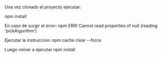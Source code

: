 Una vez clonado el proyecto ejecutar: 

npm install

En caso de surgir el error: npm ERR! Cannot read properties of null (reading 'pickAlgorithm')

Ejecutar la instruccion: npm cache clear --force

Luego volver a ejecutar npm install
